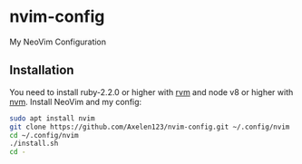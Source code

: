 # nvim-config

My NeoVim Configuration

## Installation
You need to install ruby-2.2.0 or higher with [rvm](https://rvm.io) and node v8 or higher with [nvm](https://github.com/nvm-sh/nvm).
Install NeoVim and my config:
```sh
sudo apt install nvim
git clone https://github.com/Axelen123/nvim-config.git ~/.config/nvim
cd ~/.config/nvim
./install.sh
cd -
```
